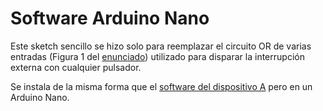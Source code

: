 # Software Arduino Nano

Este sketch sencillo se hizo solo para reemplazar el circuito OR de varias entradas (Figura 1 del 
[enunciado](https://siveducmd.uach.cl/pluginfile.php/1803649/mod_resource/content/3/Tarea%20ELEL-329%20Programaci%C3%B3n%20de%20Sistemas%20Embebidos.pdf))
utilizado para disparar la interrupción externa con cualquier pulsador.

Se instala de la misma forma que el [software del dispositivo A](https://github.com/jbarria-uach/ELEL329-SistemasEmbebidos/tree/main/DeviceA) pero en un Arduino Nano.
